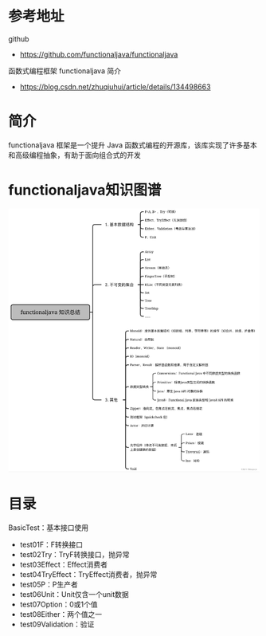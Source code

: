 # 参考地址
github
- https://github.com/functionaljava/functionaljava

函数式编程框架 functionaljava 简介
- https://blog.csdn.net/zhuqiuhui/article/details/134498663

# 简介
functionaljava 框架是一个提升 Java 函数式编程的开源库，该库实现了许多基本和高级编程抽象，有助于面向组合式的开发

# functionaljava知识图谱
![](img/目录.png)

# 目录
BasicTest：基本接口使用
- test01F：F转换接口
- test02Try：TryF转换接口，抛异常
- test03Effect：Effect消费者
- test04TryEffect：TryEffect消费者，抛异常
- test05P：P生产者
- test06Unit：Unit仅含一个unit数据
- test07Option：0或1个值
- test08Either：两个值之一
- test09Validation：验证